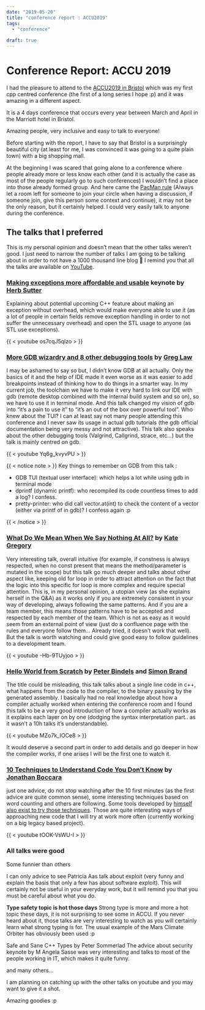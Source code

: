 ```yaml
---
date: "2019-05-20"
title: "conference report : ACCU2019"
tags:
  - "conference"
  
draft: true
---
```


# Conference Report: ACCU 2019

I had the pleasure to attend to the [ACCU2019 in Bristol](https://web.archive.org/web/20190505052640/https://conference.accu.org/) which was my first cpp centred conference (the first of a long series I hope :p) and it was amazing in a different aspect.


It is a 4 days conference that occurs every year between March and April in the Marriott hotel in Bristol.


Amazing people, very inclusive and easy to talk to everyone!

Before starting with the report, I have to say that Bristol is a surprisingly beautiful city (at least for me, I was convinced it was going to a quite plain town) with a big shopping mall.

At the beginning I was scared that going alone to a conference where people already more or less know each other (and it is actually the case as most of the people regularly go to such conferences) I wouldn’t find a place into those already formed group. And here came the [PacMan rule](https://web.archive.org/web/20190505052640/https://www.ericholscher.com/blog/2017/aug/2/pacman-rule-conferences/) (Always let a room left for someone to join your circle when having a discussion, if someone join, give this person some context and continue), it may not be the only reason, but it certainly helped. I could very easily talk to anyone during the conference.

## The talks that I preferred

This is my personal opinion and doesn’t mean that the other talks weren’t good. I just need to narrow the number of talks I am going to be talking about in order to not have a 1000 thousand line blog 🙂
I remind you that all the talks are available on [YouTube](https://web.archive.org/web/20190505052640/https://www.youtube.com/channel/UCJhay24LTpO1s4bIZxuIqKw/featured).

### [Making exceptions more affordable and usable](https://web.archive.org/web/20190505052640/https://conference.accu.org/2019/sessions.html#XDefragmentingCMakingexceptionsmoreaffordableandusable) keynote by [Herb Sutter](https://web.archive.org/web/20190505052640/https://conference.accu.org/2019/presenters.html#XHerbSutter)

Explaining about potential upcoming C++ feature about making an exception without overhead, which would make everyone able to use it (as a lot of people in certain fields remove exception handling in order to not suffer the unnecessary overhead) and open the STL usage to anyone (as STL use exceptions).

{{ < youtube os7cqJ5qlzo > }}


### [More GDB wizardry and 8 other debugging tools](https://conference.accu.org/2019/sessions.html#XMoreGDBwizardryand8otheressentialLinuxapplicationdebuggingtools) by [Greg Law](https://conference.accu.org/2019/presenters.html#XGregLaw)

I may be ashamed to say so but, I didn’t know GDB at all actually. Only the basics of it and the help of IDE made it even worse as it was easier to add breakpoints instead of thinking how to do things in a smarter way.
In my current job, the toolchain we have to make it very hard to link our IDE with gdb (remote desktop combined with the internal build system and so on), so we have to use it in terminal mode. And this talk changed my vision of gdb into “it’s a pain to use it” to “it’s an out of the box over powerful tool”. Who knew about the TUI? I can at least say not many people attending this conference and I never saw its usage in actual gdb tutorials (the gdb official documentation being very messy and not attractive).
This talk also speaks about the other debugging tools (Valgrind, Callgrind, strace, etc…) but the talk is mainly centred on gdb.

{{ < youtube Yq6g_kvyvPU > }}


{{ < notice note > }}
Key things to remember on GDB from this talk :

- GDB TUI (textual user interface): which helps a lot while using gdb in terminal mode
- dprintf (dynamic printf): who recompiled its code countless times to add a log? I confess.
- pretty-printer: who did call vector.at(int) to check the content of a vector (either via printf of in gdb)? I confess again :p

{{ < /notice > }}

### [What Do We Mean When We Say Nothing At All?](https://conference.accu.org/2019/sessions.html#XWhatDoWeMeanWhenWeSayNothingAtAll) by [Kate Gregory](https://conference.accu.org/2019/presenters.html#XKateGregory)

Very interesting talk, overall intuitive (for example, if constness is always respected, when no const present that means the method/parameter is mutated in the scope) but this talk go much deeper and talks about other aspect like, keeping old for loop in order to attract attention on the fact that the logic into this specific for loop is more complex and require special attention.
This is, in my personal opinion, a utopian view (as she explains herself in the Q&A) as it works only if you are extremely consistent in your way of developing, always following the same patterns. And if you are a team member, this means those patterns have to be accepted and respected by each member of the team. Which is not as easy as it would seem from an external point of view (just do a confluence page with the rules and everyone follow them… Already tried, it doesn’t work that well).
But the talk is worth watching and could give good easy to follow guidelines to a development team.

{{ < youtube -Hb-9TUyjoo > }}

### [Hello World from Scratch](https://conference.accu.org/2019/sessions.html#XHelloWorldfromScratch) by [Peter Bindels](https://conference.accu.org/2019/presenters.html#XPeterBindels) and [Simon Brand](https://conference.accu.org/2019/presenters.html#XSimonBrand)

The title could be misleading, this talk talks about a single line code in c++, what happens from the code to the compiler, to the binary passing by the generated assembly.
I basically had no real knowledge about how a compiler actually worked when entering the conference room and I found this talk to be a very good introduction of how a compiler actually works as it explains each layer on by one (dodging the syntax interpretation part.. as it wasn’t a 10h talks it’s understandable).

{{ < youtube MZo7k_IOCe8 > }}

It would deserve a second part in order to add details and go deeper in how the compiler works, if one arises I will be the first one to watch it.

### [10 Techniques to Understand Code You Don’t Know](https://conference.accu.org/2019/sessions.html#X10TechniquestoUnderstandCodeYouDontKnow) by [Jonathan Boccara](https://web.archive.org/web/20190505052640/https://conference.accu.org/2019/presenters.html#XJonathanBoccara)

just one advice, do not stop watching after the 10 first minutes (as the first advice are quite common sense), some interesting techniques based on word counting and others are following. Some tools developed by [himself also exist to try those techniques](https://www.fluentcpp.com/word-count/).
Those are quite interesting ways of approaching new code that I will try at work more often (currently working on a big legacy based project).


{{ < youtube tOOK-VsWU-I > }}


### All talks were good

Some funnier than others

I can only advice to see Patricia Aas talk about exploit (very funny and explain the basis that only a few has about software exploit). This will certainly not be useful in your everyday work, but it will remind you that you must be careful about what you do.

**Type safety topic is hot those days**
Strong type is more and more a hot topic these days, it is not surprising to see some in ACCU. If you never heard about it, those talks are very interesting to watch as you will certainly learn what strong typing is for. The usual example of the Mars Climate Orbiter has obviously been used :p

Safe and Sane C++ Types by Peter Sommerlad
The advice about security keynote by M Angela Sasse was very interesting and talks to most of the people working in IT, which makes it quite funny.

and many others...

I am planning on catching up with the other talks on youtube and you may want to give it a shot.


Amazing goodies :p